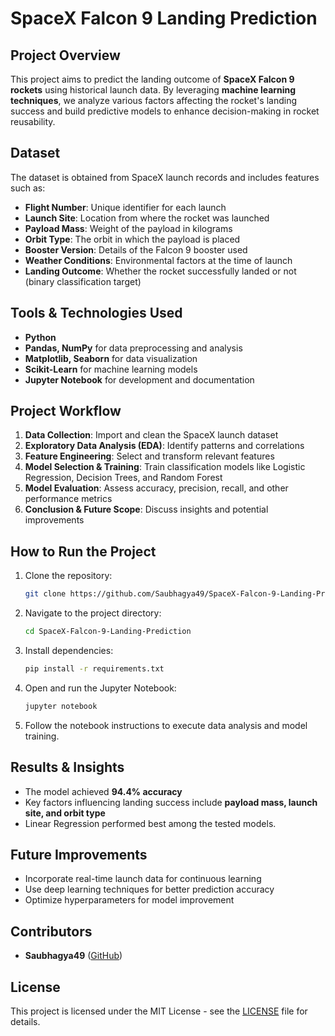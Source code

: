 # SpaceX Falcon 9 Landing Prediction

## Project Overview
This project aims to predict the landing outcome of **SpaceX Falcon 9 rockets** using historical launch data. By leveraging **machine learning techniques**, we analyze various factors affecting the rocket's landing success and build predictive models to enhance decision-making in rocket reusability.

## Dataset
The dataset is obtained from SpaceX launch records and includes features such as:
- **Flight Number**: Unique identifier for each launch
- **Launch Site**: Location from where the rocket was launched
- **Payload Mass**: Weight of the payload in kilograms
- **Orbit Type**: The orbit in which the payload is placed
- **Booster Version**: Details of the Falcon 9 booster used
- **Weather Conditions**: Environmental factors at the time of launch
- **Landing Outcome**: Whether the rocket successfully landed or not (binary classification target)

## Tools & Technologies Used
- **Python**
- **Pandas, NumPy** for data preprocessing and analysis
- **Matplotlib, Seaborn** for data visualization
- **Scikit-Learn** for machine learning models
- **Jupyter Notebook** for development and documentation

## Project Workflow
1. **Data Collection**: Import and clean the SpaceX launch dataset
2. **Exploratory Data Analysis (EDA)**: Identify patterns and correlations
3. **Feature Engineering**: Select and transform relevant features
4. **Model Selection & Training**: Train classification models like Logistic Regression, Decision Trees, and Random Forest
5. **Model Evaluation**: Assess accuracy, precision, recall, and other performance metrics
6. **Conclusion & Future Scope**: Discuss insights and potential improvements

## How to Run the Project
1. Clone the repository:
   ```sh
   git clone https://github.com/Saubhagya49/SpaceX-Falcon-9-Landing-Prediction.git
   ```
2. Navigate to the project directory:
   ```sh
   cd SpaceX-Falcon-9-Landing-Prediction
   ```
3. Install dependencies:
   ```sh
   pip install -r requirements.txt
   ```
4. Open and run the Jupyter Notebook:
   ```sh
   jupyter notebook
   ```
5. Follow the notebook instructions to execute data analysis and model training.

## Results & Insights
- The model achieved **94.4% accuracy** 
- Key factors influencing landing success include **payload mass, launch site, and orbit type**
- Linear Regression performed best among the tested models. 

## Future Improvements
- Incorporate real-time launch data for continuous learning
- Use deep learning techniques for better prediction accuracy
- Optimize hyperparameters for model improvement

## Contributors
- **Saubhagya49** ([GitHub](https://github.com/Saubhagya49))

## License
This project is licensed under the MIT License - see the [LICENSE](LICENSE) file for details.



